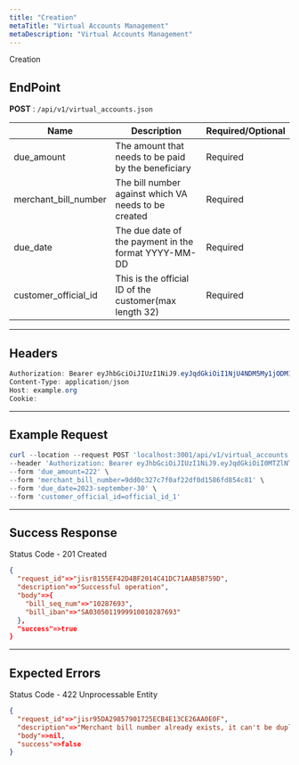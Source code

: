 ```yaml
---
title: "Creation"
metaTitle: "Virtual Accounts Management"
metaDescription: "Virtual Accounts Management"
---
```


Creation

## EndPoint
**POST** : `/api/v1/virtual_accounts.json`

Name                                   | Description                                 | Required/Optional
-------------------------------------- | ------------------------------------------- | ------------------------
due_amount | The amount that needs to be paid by the beneficiary      | Required
merchant_bill_number | The bill number against which VA needs to be created      | Required
due_date | The due date of the payment in the format YYYY-MM-DD | Required
customer_official_id | This is the official ID of the customer(max length 32) | Required

--------------------------------------------------------------------------------

## Headers
```powershell
Authorization: Bearer eyJhbGciOiJIUzI1NiJ9.eyJqdGkiOiI1NjU4NDM5My1jODM1LTQ4N2MtOTI3MS1mMmVkOWZiZDJhYTAiLCJzdWIiOiI5Iiwic2NwIjoiYWNjb3VudCIsImF1ZCI6bnVsbCwiaWF0IjoxNTkwOTE5MDk4LCJleHAiOjE1OTA5MTkzOTh9.5ibcQqGhu-_Jdn7KObfPY_0H3wLh3GXTVfMAceJO98w
Content-Type: application/json
Host: example.org
Cookie:
```
--------------------------------------------------------------------------------

## Example Request

```powershell
curl --location --request POST 'localhost:3001/api/v1/virtual_accounts.json' \
--header 'Authorization: Bearer eyJhbGciOiJIUzI1NiJ9.eyJqdGkiOiI0MTZlNTk0NC01OWZmLTRkNjItOTQ4Ni0yMzgxODE4ZTkzMzUiLCJzdWIiOiI0Iiwic2NwIjoiYWNjb3VudCIsImF1ZCI6bnVsbCwiaWF0IjoxNTk1MjUwNjgyLCJleHAiOjE1OTUyNTA5ODJ9.W_n4Iks62McaYt1KNhBHxkopcq2eGmivtVoVAosTvOk' \
--form 'due_amount=222' \
--form 'merchant_bill_number=9dd0c327c7f0af22df0d1586fd854c81' \
--form 'due_date=2023-september-30' \
--form 'customer_official_id=official_id_1'
```

--------------------------------------------------------------------------------

## Success Response

Status Code - 201 Created

```json
{
  "request_id"=>"jisr8155EF42D4BF2014C41DC71AAB5B759D",
  "description"=>"Successful operation",
  "body"=>{
    "bill_seq_num"=>"10287693",
    "bill_iban"=>"SA0305011999910010287693"
  },
  "success"=>true
}
```

--------------------------------------------------------------------------------

## Expected Errors
Status Code - 422 Unprocessable Entity

```json
{
  "request_id"=>"jisr95DA29857901725ECB4E13CE26AA0E0F",
  "description"=>"Merchant bill number already exists, it can't be duplicated, use another one.",
  "body"=>nil,
  "success"=>false
}
```
